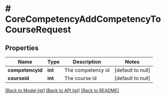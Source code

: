 # # CoreCompetencyAddCompetencyToCourseRequest

## Properties

Name | Type | Description | Notes
------------ | ------------- | ------------- | -------------
**competencyid** | **int** | The competency id | [default to null]
**courseid** | **int** | The course id | [default to null]

[[Back to Model list]](../../README.md#models) [[Back to API list]](../../README.md#endpoints) [[Back to README]](../../README.md)
